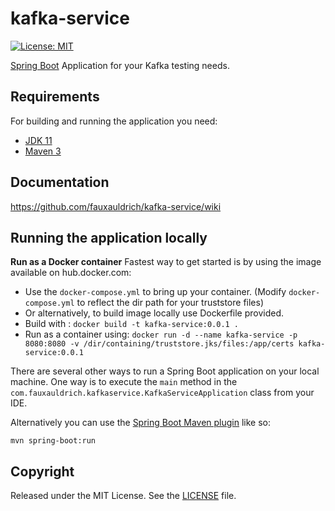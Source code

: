 # kafka-service

[![License: MIT](https://img.shields.io/badge/License-MIT-yellow.svg)](https://opensource.org/licenses/MIT)

[Spring Boot](http://projects.spring.io/spring-boot/) Application for your Kafka testing needs.

## Requirements

For building and running the application you need:

- [JDK 11](https://www.oracle.com/java/technologies/javase-jdk11-downloads.html)
- [Maven 3](https://maven.apache.org)

## Documentation

https://github.com/fauxauldrich/kafka-service/wiki

## Running the application locally

**Run as a Docker container**
Fastest way to get started is by using the image available on hub.docker.com:

- Use the `docker-compose.yml` to bring up your container. (Modify `docker-compose.yml` to reflect the dir path for your truststore files)
- Or alternatively, to build image locally use Dockerfile provided.
- Build with : `docker build -t kafka-service:0.0.1 .`
- Run as a container using: `docker run -d --name kafka-service -p 8080:8080 -v /dir/containing/truststore.jks/files:/app/certs kafka-service:0.0.1`

There are several other ways to run a Spring Boot application on your local machine. One way is to execute the `main` method in the `com.fauxauldrich.kafkaservice.KafkaServiceApplication` class from your IDE.

Alternatively you can use the [Spring Boot Maven plugin](https://docs.spring.io/spring-boot/docs/current/reference/html/build-tool-plugins-maven-plugin.html) like so:

```shell
mvn spring-boot:run
```

## Copyright

Released under the MIT License. See the [LICENSE](https://github.com/fauxauldrich/kafka-service/blob/main/LICENSE) file.


